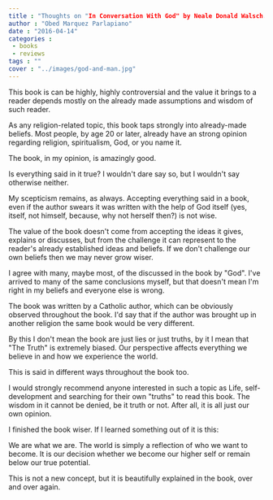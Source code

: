 ```yaml
---
title : "Thoughts on "In Conversation With God" by Neale Donald Walsch."
author : "Obed Marquez Parlapiano"
date : "2016-04-14"
categories : 
 - books
 - reviews
tags : ""
cover : "../images/god-and-man.jpg"
---
```


This book is can be highly, highly controversial and the value it brings to a reader depends mostly on the already made assumptions and wisdom of such reader.

As any religion-related topic, this book taps strongly into already-made beliefs. Most people, by age 20 or later, already have an strong opinion regarding religion, spiritualism, God, or you name it.

The book, in my opinion, is amazingly good.

Is everything said in it true? I wouldn't dare say so, but I wouldn't say otherwise neither.

My scepticism remains, as always. Accepting everything said in a book, even if the author swears it was written with the help of God itself (yes, itself, not himself, because, why not herself then?) is not wise.

The value of the book doesn't come from accepting the ideas it gives, explains or discusses, but from the challenge it can represent to the reader's already established ideas and beliefs. If we don't challenge our own beliefs then we may never grow wiser.

I agree with many, maybe most, of the discussed in the book by "God". I've arrived to many of the same conclusions myself, but that doesn't mean I'm right in my beliefs and everyone else is wrong.

The book was written by a Catholic author, which can be obviously observed throughout the book. I'd say that if the author was brought up in another religion the same book would be very different.

By this I don't mean the book are just lies or just truths, by it I mean that "The Truth" is extremely biased. Our perspective affects everything we believe in and how we experience the world.

This is said in different ways throughout the book too.

I would strongly recommend anyone interested in such a topic as Life, self-development and searching for their own "truths" to read this book. The wisdom in it cannot be denied, be it truth or not. After all, it is all just our own opinion.

I finished the book wiser. If I learned something out of it is this:

We are what we are. The world is simply a reflection of who we want to become. It is our decision whether we become our higher self or remain below our true potential.

This is not a new concept, but it is beautifully explained in the book, over and over again.
